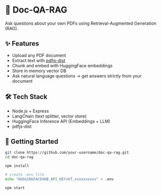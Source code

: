 # 📘 Doc-QA-RAG

Ask questions about your own PDFs using Retrieval-Augmented Generation (RAG).

## ✨ Features
- Upload any PDF document
- Extract text with [pdfjs-dist](https://www.npmjs.com/package/pdfjs-dist)
- Chunk and embed with HuggingFace embeddings
- Store in memory vector DB
- Ask natural language questions → get answers strictly from your document

## 🛠 Tech Stack
- Node.js + Express
- LangChain (text splitter, vector store)
- HuggingFace Inference API (Embeddings + LLM)
- pdfjs-dist

## 🚀 Getting Started

```bash
git clone https://github.com/your-username/doc-qa-rag.git
cd doc-qa-rag

npm install

# create .env file
echo "HUGGINGFACEHUB_API_KEY=hf_xxxxxxxxxx" > .env

npm start

